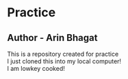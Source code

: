 # Practice
## Author - Arin Bhagat
This is a repository created for practice  
I just cloned this into my local computer!  
I am lowkey cooked!  